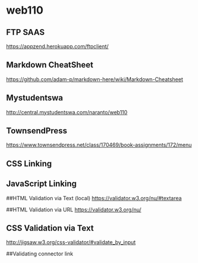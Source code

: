 # web110
## FTP SAAS
https://appzend.herokuapp.com/ftpclient/

## Markdown CheatSheet
https://github.com/adam-p/markdown-here/wiki/Markdown-Cheatsheet

## Mystudentswa
http://central.mystudentswa.com/naranto/web110

## TownsendPress
https://www.townsendpress.net/class/170469/book-assignments/172/menu

## CSS Linking
<link href="css/styles.css" type="text/css" rel="stylesheet">

## JavaScript Linking
<script type="text/javascript" src="script.js"></script>

##HTML Validation via Text (local)
https://validator.w3.org/nu/#textarea

##HTML Validation via URL
https://validator.w3.org/nu/

## CSS Validation via Text
http://jigsaw.w3.org/css-validator/#validate_by_input

##Validating connector link
<a href="https://validator.w3.org/check?uri=referer">